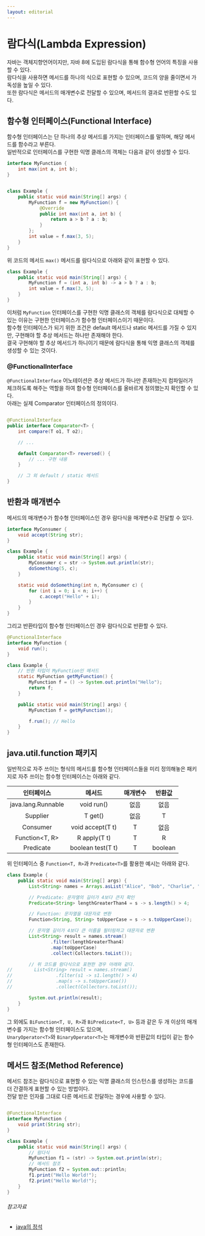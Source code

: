 ```yaml
---
layout: editorial
---
```


# 람다식(Lambda Expression)

자바는 객체지향언어이지만, 자바 8에 도입된 람다식을 통해 함수형 언어의 특징을 사용할 수 있다.  
람다식을 사용하면 메서드를 하나의 식으로 표현할 수 있으며, 코드의 양을 줄이면서 가독성을 높일 수 있다.  
또한 람다식은 메서드의 매개변수로 전달할 수 있으며, 메서드의 결과로 반환할 수도 있다.

## 함수형 인터페이스(Functional Interface)

함수형 인터페이스는 단 하나의 추상 메서드를 가지는 인터페이스를 말하며, 해당 메서드를 함수라고 부른다.  
일반적으로 인터페이스를 구현한 익명 클래스의 객체는 다음과 같이 생성할 수 있다.

```java
interface MyFunction {
    int max(int a, int b);
}


class Example {
    public static void main(String[] args) {
        MyFunction f = new MyFunction() {
            @Override
            public int max(int a, int b) {
                return a > b ? a : b;
            }
        };
        int value = f.max(3, 5);
    }
}
```

위 코드의 메서드 `max()` 메서드를 람다식으로 아래와 같이 표현할 수 있다.

```java
class Example {
    public static void main(String[] args) {
        MyFunction f = (int a, int b) -> a > b ? a : b;
        int value = f.max(3, 5);
    }
}
```

이처럼 `MyFunction` 인터페이스를 구현한 익명 클래스의 객체를 람다식으로 대체할 수 있는 이유는 구현한 인터페이스가 함수형 인터페이스이기 때문이다.  
함수형 인터페이스가 되기 위한 조건은 default 메서드나 static 메서드를 가질 수 있지만, 구현해야 할 추상 메서드는 하나만 존재해야 한다.  
결국 구현해야 할 추상 메서드가 하니이기 때문에 람다식을 통해 익명 클래스의 객체를 생성할 수 있는 것이다.

### @FunctionalInterface

`@FunctionalInterface` 어노테이션은 추상 메서드가 하나만 존재하는지 컴파일러가 체크하도록 해주는 역할을 하여 함수형 인터페이스를 올바르게 정의했는지 확인할 수 있다.  
아래는 실제 Comparator 인터페이스의 정의이다.

```java

@FunctionalInterface
public interface Comparator<T> {
    int compare(T o1, T o2);

    // ...

    default Comparator<T> reversed() {
        // ... 구현 내용
    }

    // 그 외 default / static 메서드
}
```

## 반환과 매개변수

메서드의 매개변수가 함수형 인터페이스인 경우 람다식을 매개변수로 전달할 수 있다.

```java
interface MyConsumer {
    void accept(String str);
}

class Example {
    public static void main(String[] args) {
        MyConsumer c = str -> System.out.println(str);
        doSomething(5, c);
    }

    static void doSomething(int n, MyConsumer c) {
        for (int i = 0; i < n; i++) {
            c.accept("Hello" + i);
        }
    }
}
```

그리고 반환타입이 함수형 인터페이스인 경우 람다식으로 반환할 수 있다.

```java
@FunctionalInterface
interface MyFunction {
    void run();
}

class Example {
    // 반환 타입이 MyFunction인 메서드
    static MyFunction getMyFunction() {
        MyFunction f = () -> System.out.println("Hello");
        return f;
    }

    public static void main(String[] args) {
        MyFunction f = getMyFunction();

        f.run(); // Hello
    }
}
```

## java.util.function 패키지

일반적으로 자주 쓰이는 형식의 메서드를 함수형 인터페이스들을 미리 정의해놓은 패키지로 자주 쓰이는 함수형 인터페이스는 아래와 같다.

|       인터페이스        |        메서드        | 매개변수 |   반환값   |
|:------------------:|:-----------------:|:----:|:-------:|
| java.lang.Runnable |    void run()     |  없음  |   없음    |
|    Supplier<T>     |      T get()      |  없음  |    T    |
|    Consumer<T>     | void accept(T t)  |  T   |   없음    |
|   Function<T, R>   |   R apply(T t)    |  T   |    R    |
|    Predicate<T>    | boolean test(T t) |  T   | boolean |

위 인터페이스 중 `Function<T, R>`과 `Predicate<T>`를 활용한 예시는 아래와 같다.

```java
class Example {
    public static void main(String[] args) {
        List<String> names = Arrays.asList("Alice", "Bob", "Charlie", "David", "Eve", "Frank");

        // Predicate: 문자열의 길이가 4보다 큰지 확인
        Predicate<String> lengthGreaterThan4 = s -> s.length() > 4;

        // Function: 문자열을 대문자로 변환
        Function<String, String> toUpperCase = s -> s.toUpperCase();

        // 문자열 길이가 4보다 큰 이름을 필터링하고 대문자로 변환
        List<String> result = names.stream()
                .filter(lengthGreaterThan4)
                .map(toUpperCase)
                .collect(Collectors.toList());

        // 위 코드를 람다식으로 표현한 경우 아래와 같다.
//        List<String> result = names.stream()
//                .filter(s1 -> s1.length() > 4)
//                .map(s -> s.toUpperCase())
//                .collect(Collectors.toList());

        System.out.println(result);
    }
}
```

그 외에도 `BiFunction<T, U, R>`과 `BiPredicate<T, U>` 등과 같은 두 개 이상의 매개변수를 가지는 함수형 인터페이스도 있으며,  
`UnaryOperator<T>`와 `BinaryOperator<T>`는 매개변수와 반환값의 타입이 같는 함수형 인터페이스도 존재한다.

## 메서드 참조(Method Reference)

메서드 참조는 람다식으로 표현할 수 있는 익명 클래스의 인스턴스를 생성하는 코드를 더 간결하게 표현할 수 있는 방법이다.  
전달 받은 인자를 그대로 다른 메서드로 전달하는 경우에 사용할 수 있다.

```java

@FunctionalInterface
interface MyFunction {
    void print(String str);
}

class Example {
    public static void main(String[] args) {
        // 람다식
        MyFunction f1 = (str) -> System.out.println(str);
        // 메서드 참조
        MyFunction f2 = System.out::println;
        f1.print("Hello World!");
        f2.print("Hello World!");
    }
}
```

###### 참고자료

- [java의 정석](https://www.nl.go.kr/seoji/contents/S80100000000.do?schM=intgr_detail_view_isbn&page=1&pageUnit=10&schType=simple&schStr=Java의+정석&isbn=9788994492032&cipId=200741285%2C)